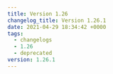 ```yaml
---
title: Version 1.26
changelog_title: Version 1.26.1
date: 2021-04-29 18:34:42 +0000
tags:
  - changelogs
  - 1.26
  - deprecated
version: 1.26.1
---
```


<script src="https://gist.github.com/spinnaker-release/e3714a97bbdd3e7c3b4d92adec938e7f.js?file=1.26.1.md"></script>
<script src="https://gist.github.com/spinnaker-release/e3714a97bbdd3e7c3b4d92adec938e7f.js?file=1.26.0.md"></script>
